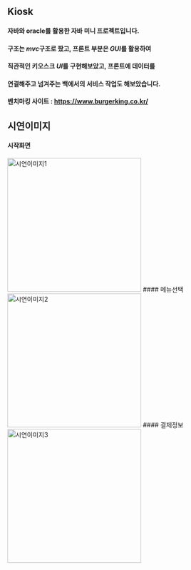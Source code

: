 
## Kiosk


#### 자바와 oracle를 활용한 자바 미니 프로젝트입니다.
#### 구조는 ***mvc***구조로 짰고, 프론트 부분은 ***GUI***를 활용하여 
#### 직관적인 키오스크 ***UI***를 구현해보았고, 프론트에 데이터를
#### 연결해주고 넘겨주는 백에서의 서비스 작업도 해보았습니다. 
#### 벤치마킹 사이트 : <https://www.burgerking.co.kr/>

<!-- Image -->
## 시연이미지 

#### 시작화면 
<img width="300" alt="시연이미지1" src="https://user-images.githubusercontent.com/76465997/131600451-bbec8e94-add3-481f-bb07-f648cd7fc22b.png">
#### 메뉴선택 
<img width="300" alt="시연이미지2" src="https://user-images.githubusercontent.com/76465997/131600596-14051309-1010-471e-8cd5-fb9eb16a95af.png">
#### 결제정보
<img width="300" alt="시연이미지3" src="https://user-images.githubusercontent.com/76465997/131600603-9e267559-31b2-47c3-a893-dd7911dfaae9.png">


